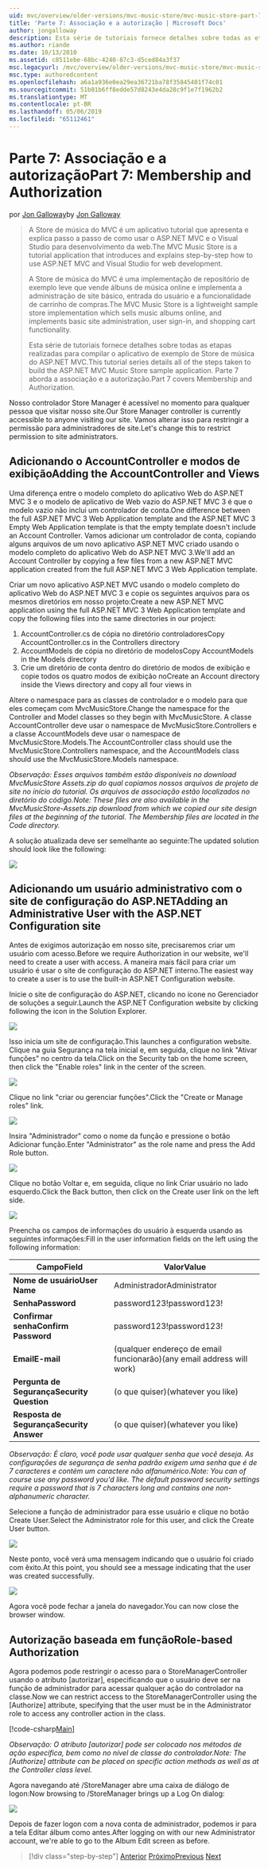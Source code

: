 ```yaml
---
uid: mvc/overview/older-versions/mvc-music-store/mvc-music-store-part-7
title: 'Parte 7: Associação e a autorização | Microsoft Docs'
author: jongalloway
description: Esta série de tutoriais fornece detalhes sobre todas as etapas realizadas para compilar o aplicativo de exemplo de Store de música do ASP.NET MVC. Parte 7 aborda a associação e a autorização.
ms.author: riande
ms.date: 10/13/2010
ms.assetid: c8511ebe-68bc-4240-87c3-d5ced84a3f37
msc.legacyurl: /mvc/overview/older-versions/mvc-music-store/mvc-music-store-part-7
msc.type: authoredcontent
ms.openlocfilehash: a6a1a936e0ea29ea36721ba78f35845401f74c01
ms.sourcegitcommit: 51b01b6ff8edde57d8243e4da28c9f1e7f1962b2
ms.translationtype: MT
ms.contentlocale: pt-BR
ms.lasthandoff: 05/06/2019
ms.locfileid: "65112461"
---
```

# <a name="part-7-membership-and-authorization"></a><span data-ttu-id="8ad5d-104">Parte 7: Associação e a autorização</span><span class="sxs-lookup"><span data-stu-id="8ad5d-104">Part 7: Membership and Authorization</span></span>

<span data-ttu-id="8ad5d-105">por [Jon Galloway](https://github.com/jongalloway)</span><span class="sxs-lookup"><span data-stu-id="8ad5d-105">by [Jon Galloway](https://github.com/jongalloway)</span></span>

> <span data-ttu-id="8ad5d-106">A Store de música do MVC é um aplicativo tutorial que apresenta e explica passo a passo de como usar o ASP.NET MVC e o Visual Studio para desenvolvimento da web.</span><span class="sxs-lookup"><span data-stu-id="8ad5d-106">The MVC Music Store is a tutorial application that introduces and explains step-by-step how to use ASP.NET MVC and Visual Studio for web development.</span></span>  
>   
> <span data-ttu-id="8ad5d-107">A Store de música do MVC é uma implementação de repositório de exemplo leve que vende álbuns de música online e implementa a administração de site básico, entrada do usuário e a funcionalidade de carrinho de compras.</span><span class="sxs-lookup"><span data-stu-id="8ad5d-107">The MVC Music Store is a lightweight sample store implementation which sells music albums online, and implements basic site administration, user sign-in, and shopping cart functionality.</span></span>  
>   
> <span data-ttu-id="8ad5d-108">Esta série de tutoriais fornece detalhes sobre todas as etapas realizadas para compilar o aplicativo de exemplo de Store de música do ASP.NET MVC.</span><span class="sxs-lookup"><span data-stu-id="8ad5d-108">This tutorial series details all of the steps taken to build the ASP.NET MVC Music Store sample application.</span></span> <span data-ttu-id="8ad5d-109">Parte 7 aborda a associação e a autorização.</span><span class="sxs-lookup"><span data-stu-id="8ad5d-109">Part 7 covers Membership and Authorization.</span></span>

<span data-ttu-id="8ad5d-110">Nosso controlador Store Manager é acessível no momento para qualquer pessoa que visitar nosso site.</span><span class="sxs-lookup"><span data-stu-id="8ad5d-110">Our Store Manager controller is currently accessible to anyone visiting our site.</span></span> <span data-ttu-id="8ad5d-111">Vamos alterar isso para restringir a permissão para administradores de site.</span><span class="sxs-lookup"><span data-stu-id="8ad5d-111">Let's change this to restrict permission to site administrators.</span></span>

## <a name="adding-the-accountcontroller-and-views"></a><span data-ttu-id="8ad5d-112">Adicionando o AccountController e modos de exibição</span><span class="sxs-lookup"><span data-stu-id="8ad5d-112">Adding the AccountController and Views</span></span>

<span data-ttu-id="8ad5d-113">Uma diferença entre o modelo completo do aplicativo Web do ASP.NET MVC 3 e o modelo de aplicativo de Web vazio do ASP.NET MVC 3 é que o modelo vazio não inclui um controlador de conta.</span><span class="sxs-lookup"><span data-stu-id="8ad5d-113">One difference between the full ASP.NET MVC 3 Web Application template and the ASP.NET MVC 3 Empty Web Application template is that the empty template doesn't include an Account Controller.</span></span> <span data-ttu-id="8ad5d-114">Vamos adicionar um controlador de conta, copiando alguns arquivos de um novo aplicativo ASP.NET MVC criado usando o modelo completo do aplicativo Web do ASP.NET MVC 3.</span><span class="sxs-lookup"><span data-stu-id="8ad5d-114">We'll add an Account Controller by copying a few files from a new ASP.NET MVC application created from the full ASP.NET MVC 3 Web Application template.</span></span>

<span data-ttu-id="8ad5d-115">Criar um novo aplicativo ASP.NET MVC usando o modelo completo do aplicativo Web do ASP.NET MVC 3 e copie os seguintes arquivos para os mesmos diretórios em nosso projeto:</span><span class="sxs-lookup"><span data-stu-id="8ad5d-115">Create a new ASP.NET MVC application using the full ASP.NET MVC 3 Web Application template and copy the following files into the same directories in our project:</span></span>

1. <span data-ttu-id="8ad5d-116">AccountController.cs de cópia no diretório controladores</span><span class="sxs-lookup"><span data-stu-id="8ad5d-116">Copy AccountController.cs in the Controllers directory</span></span>
2. <span data-ttu-id="8ad5d-117">AccountModels de cópia no diretório de modelos</span><span class="sxs-lookup"><span data-stu-id="8ad5d-117">Copy AccountModels in the Models directory</span></span>
3. <span data-ttu-id="8ad5d-118">Crie um diretório de conta dentro do diretório de modos de exibição e copie todos os quatro modos de exibição no</span><span class="sxs-lookup"><span data-stu-id="8ad5d-118">Create an Account directory inside the Views directory and copy all four views in</span></span>

<span data-ttu-id="8ad5d-119">Altere o namespace para as classes de controlador e o modelo para que eles começam com MvcMusicStore.</span><span class="sxs-lookup"><span data-stu-id="8ad5d-119">Change the namespace for the Controller and Model classes so they begin with MvcMusicStore.</span></span> <span data-ttu-id="8ad5d-120">A classe AccountController deve usar o namespace de MvcMusicStore.Controllers e a classe AccountModels deve usar o namespace de MvcMusicStore.Models.</span><span class="sxs-lookup"><span data-stu-id="8ad5d-120">The AccountController class should use the MvcMusicStore.Controllers namespace, and the AccountModels class should use the MvcMusicStore.Models namespace.</span></span>

<span data-ttu-id="8ad5d-121">*Observação: Esses arquivos também estão disponíveis no download MvcMusicStore Assets.zip do qual copiamos nossos arquivos de projeto de site no início do tutorial. Os arquivos de associação estão localizados no diretório do código.*</span><span class="sxs-lookup"><span data-stu-id="8ad5d-121">*Note: These files are also available in the MvcMusicStore-Assets.zip download from which we copied our site design files at the beginning of the tutorial. The Membership files are located in the Code directory.*</span></span>

<span data-ttu-id="8ad5d-122">A solução atualizada deve ser semelhante ao seguinte:</span><span class="sxs-lookup"><span data-stu-id="8ad5d-122">The updated solution should look like the following:</span></span>

![](mvc-music-store-part-7/_static/image1.png)

## <a name="adding-an-administrative-user-with-the-aspnet-configuration-site"></a><span data-ttu-id="8ad5d-123">Adicionando um usuário administrativo com o site de configuração do ASP.NET</span><span class="sxs-lookup"><span data-stu-id="8ad5d-123">Adding an Administrative User with the ASP.NET Configuration site</span></span>

<span data-ttu-id="8ad5d-124">Antes de exigimos autorização em nosso site, precisaremos criar um usuário com acesso.</span><span class="sxs-lookup"><span data-stu-id="8ad5d-124">Before we require Authorization in our website, we'll need to create a user with access.</span></span> <span data-ttu-id="8ad5d-125">A maneira mais fácil para criar um usuário é usar o site de configuração do ASP.NET interno.</span><span class="sxs-lookup"><span data-stu-id="8ad5d-125">The easiest way to create a user is to use the built-in ASP.NET Configuration website.</span></span>

<span data-ttu-id="8ad5d-126">Inicie o site de configuração do ASP.NET, clicando no ícone no Gerenciador de soluções a seguir.</span><span class="sxs-lookup"><span data-stu-id="8ad5d-126">Launch the ASP.NET Configuration website by clicking following the icon in the Solution Explorer.</span></span>

![](mvc-music-store-part-7/_static/image2.png)

<span data-ttu-id="8ad5d-127">Isso inicia um site de configuração.</span><span class="sxs-lookup"><span data-stu-id="8ad5d-127">This launches a configuration website.</span></span> <span data-ttu-id="8ad5d-128">Clique na guia Segurança na tela inicial e, em seguida, clique no link "Ativar funções" no centro da tela.</span><span class="sxs-lookup"><span data-stu-id="8ad5d-128">Click on the Security tab on the home screen, then click the "Enable roles" link in the center of the screen.</span></span>

![](mvc-music-store-part-7/_static/image3.png)

<span data-ttu-id="8ad5d-129">Clique no link "criar ou gerenciar funções".</span><span class="sxs-lookup"><span data-stu-id="8ad5d-129">Click the "Create or Manage roles" link.</span></span>

![](mvc-music-store-part-7/_static/image4.png)

<span data-ttu-id="8ad5d-130">Insira "Administrador" como o nome da função e pressione o botão Adicionar função.</span><span class="sxs-lookup"><span data-stu-id="8ad5d-130">Enter "Administrator" as the role name and press the Add Role button.</span></span>

![](mvc-music-store-part-7/_static/image5.png)

<span data-ttu-id="8ad5d-131">Clique no botão Voltar e, em seguida, clique no link Criar usuário no lado esquerdo.</span><span class="sxs-lookup"><span data-stu-id="8ad5d-131">Click the Back button, then click on the Create user link on the left side.</span></span>

![](mvc-music-store-part-7/_static/image6.png)

<span data-ttu-id="8ad5d-132">Preencha os campos de informações do usuário à esquerda usando as seguintes informações:</span><span class="sxs-lookup"><span data-stu-id="8ad5d-132">Fill in the user information fields on the left using the following information:</span></span>

| <span data-ttu-id="8ad5d-133">**Campo**</span><span class="sxs-lookup"><span data-stu-id="8ad5d-133">**Field**</span></span> | <span data-ttu-id="8ad5d-134">**Valor**</span><span class="sxs-lookup"><span data-stu-id="8ad5d-134">**Value**</span></span> |
| --- | --- |
| <span data-ttu-id="8ad5d-135">**Nome de usuário**</span><span class="sxs-lookup"><span data-stu-id="8ad5d-135">**User Name**</span></span> | <span data-ttu-id="8ad5d-136">Administrador</span><span class="sxs-lookup"><span data-stu-id="8ad5d-136">Administrator</span></span> |
| <span data-ttu-id="8ad5d-137">**Senha**</span><span class="sxs-lookup"><span data-stu-id="8ad5d-137">**Password**</span></span> | <span data-ttu-id="8ad5d-138">password123!</span><span class="sxs-lookup"><span data-stu-id="8ad5d-138">password123!</span></span> |
| <span data-ttu-id="8ad5d-139">**Confirmar senha**</span><span class="sxs-lookup"><span data-stu-id="8ad5d-139">**Confirm Password**</span></span> | <span data-ttu-id="8ad5d-140">password123!</span><span class="sxs-lookup"><span data-stu-id="8ad5d-140">password123!</span></span> |
| <span data-ttu-id="8ad5d-141">**Email**</span><span class="sxs-lookup"><span data-stu-id="8ad5d-141">**E-mail**</span></span> | <span data-ttu-id="8ad5d-142">(qualquer endereço de email funcionarão)</span><span class="sxs-lookup"><span data-stu-id="8ad5d-142">(any email address will work)</span></span> |
| <span data-ttu-id="8ad5d-143">**Pergunta de Segurança**</span><span class="sxs-lookup"><span data-stu-id="8ad5d-143">**Security Question**</span></span> | <span data-ttu-id="8ad5d-144">(o que quiser)</span><span class="sxs-lookup"><span data-stu-id="8ad5d-144">(whatever you like)</span></span> |
| <span data-ttu-id="8ad5d-145">**Resposta de Segurança**</span><span class="sxs-lookup"><span data-stu-id="8ad5d-145">**Security Answer**</span></span> | <span data-ttu-id="8ad5d-146">(o que quiser)</span><span class="sxs-lookup"><span data-stu-id="8ad5d-146">(whatever you like)</span></span> |

<span data-ttu-id="8ad5d-147">*Observação: É claro, você pode usar qualquer senha que você deseja. As configurações de segurança de senha padrão exigem uma senha que é de 7 caracteres e contém um caractere não alfanumérico.*</span><span class="sxs-lookup"><span data-stu-id="8ad5d-147">*Note: You can of course use any password you'd like. The default password security settings require a password that is 7 characters long and contains one non-alphanumeric character.*</span></span>

<span data-ttu-id="8ad5d-148">Selecione a função de administrador para esse usuário e clique no botão Create User.</span><span class="sxs-lookup"><span data-stu-id="8ad5d-148">Select the Administrator role for this user, and click the Create User button.</span></span>

![](mvc-music-store-part-7/_static/image7.png)

<span data-ttu-id="8ad5d-149">Neste ponto, você verá uma mensagem indicando que o usuário foi criado com êxito.</span><span class="sxs-lookup"><span data-stu-id="8ad5d-149">At this point, you should see a message indicating that the user was created successfully.</span></span>

![](mvc-music-store-part-7/_static/image8.png)

<span data-ttu-id="8ad5d-150">Agora você pode fechar a janela do navegador.</span><span class="sxs-lookup"><span data-stu-id="8ad5d-150">You can now close the browser window.</span></span>

## <a name="role-based-authorization"></a><span data-ttu-id="8ad5d-151">Autorização baseada em função</span><span class="sxs-lookup"><span data-stu-id="8ad5d-151">Role-based Authorization</span></span>

<span data-ttu-id="8ad5d-152">Agora podemos pode restringir o acesso para o StoreManagerController usando o atributo [autorizar], especificando que o usuário deve ser na função de administrador para acessar qualquer ação do controlador na classe.</span><span class="sxs-lookup"><span data-stu-id="8ad5d-152">Now we can restrict access to the StoreManagerController using the [Authorize] attribute, specifying that the user must be in the Administrator role to access any controller action in the class.</span></span>

[!code-csharp[Main](mvc-music-store-part-7/samples/sample1.cs)]

<span data-ttu-id="8ad5d-153">*Observação: O atributo [autorizar] pode ser colocado nos métodos de ação específica, bem como no nível de classe do controlador.*</span><span class="sxs-lookup"><span data-stu-id="8ad5d-153">*Note: The [Authorize] attribute can be placed on specific action methods as well as at the Controller class level.*</span></span>

<span data-ttu-id="8ad5d-154">Agora navegando até /StoreManager abre uma caixa de diálogo de logon:</span><span class="sxs-lookup"><span data-stu-id="8ad5d-154">Now browsing to /StoreManager brings up a Log On dialog:</span></span>

![](mvc-music-store-part-7/_static/image9.png)

<span data-ttu-id="8ad5d-155">Depois de fazer logon com a nova conta de administrador, podemos ir para a tela Editar álbum como antes.</span><span class="sxs-lookup"><span data-stu-id="8ad5d-155">After logging on with our new Administrator account, we're able to go to the Album Edit screen as before.</span></span>

> [!div class="step-by-step"]
> <span data-ttu-id="8ad5d-156">[Anterior](mvc-music-store-part-6.md)
> [Próximo](mvc-music-store-part-8.md)</span><span class="sxs-lookup"><span data-stu-id="8ad5d-156">[Previous](mvc-music-store-part-6.md)
[Next](mvc-music-store-part-8.md)</span></span>
